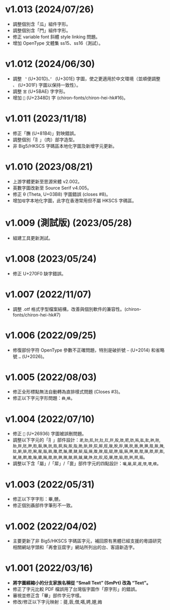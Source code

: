 v1.013 (2024/07/26)
====
- 調整個別含「瓜」組件字形。
- 調整個別含「門」組件字形。
- 修正 variable font 斜體 style linking 問題。
- 增加 OpenType 文體集 ss15、ss16（測試）。

v1.012 (2024/06/30)
====
- 調整 `〝` (U+301D)、`〞` (U+301E) 字圖，使之更適用於中文環境（並順便調整 `〟` (U+301F) 字圖以保持一致性）。
- 調整 `宮` (U+5BAE) 字字形。
- 增加 `𣒍` (U+2348D) 字 (chiron-fonts/chiron-hei-hk#16)。

v1.011 (2023/11/18)
====
- 修正「膴 (U+81B4)」對映錯誤。
- 調整個別「⺼」（肉）部字造型。
- 非 Big5/HKSCS 字碼區本地化字圖及新增字元更新。

v1.010 (2023/08/21) 
====
- 上游字體更新至思源宋體 v2.002。
- 英數字圖改新至 Source Serif v4.005。
- 修正 θ (Theta, U+03B8) 字圖錯誤 (closes #8)。
- 增加`㗩`字本地化字圖，此字在香港常用但不屬 HKSCS 字碼區。

v1.009 (測試版) (2023/05/28) 
====
- 組建工具更新測試。

v1.008 (2023/05/24)
====
- 修正 U+270F0 缺字錯誤。

v1.007 (2022/11/07)
====
- 調整 .otf 格式字型檔案結構，改善與個別軟件的兼容性。(chiron-fonts/chiron-hei-hk#7)
  
v1.006 (2022/09/25)
====
- 修復部份字符 OpenType 參數不正確問題，特別是破折號 `—` (U+2014) 和省略號 `…` (U+2026)。

v1.005 (2022/08/03)
====
- 修正全形標點無法自動轉為直排樣式問題 (Closes #3)。 
- 修正以下字元字形問題：`彝`,`㰘`。

v1.004 (2022/07/10)
====
- 修正 `𦤶` (U+26936) 字圖被誤刪問題。 
- 調整以下字元的「⺼」部件設計：`淝`,`肋`,`肌`,`肘`,`肚`,`肛`,`肝`,`股`,`肢`,`肥`,`肪`,`肫`,`肱`,`肶`,`肺`,`胆`,`胎`,`胖`,`胚`,`胛`,`胞`,`胭`,`胰`,`胱`,`胳`,`胴`,`胸`,`胺`,`脂`,`脆`,`脈`,`脖`,`脘`,`脚`,`脛`,`脧`,`脫`,`脬`,`脯`,`脱`,`脹`,`脾`,`腆`,`腊`,`腋`,`腌`,`腍`,`腑`,`腓`,`腔`,`腕`,`腥`,`腦`,`腩`,`腫`,`腮`,`腯`,`腰`,`腱`,`腳`,`腷`,`腸`,`腹`,`腺`,`腽`,`腿`,`膀`,`膃`,`膈`,`膊`,`膍`,`膛`,`膜`,`膝`,`膠`,`膨`,`膩`,`膳`,`膶`,`膽`,`膾`,`膿`,`臃`,`臆`,`臉`,`臍`,`臏`,`臘`,`臙`,`臚`,`臟`,`㬹`,`䏙`,`胶`,`𦜖`,`𦟌`,`膪`,`脇`,`脗`,`脷`,`腭`,`腼`。
- 調整以下含「屬」/「犀」/「褱」部件字元的四點設計：`囑`,`屬`,`犀`,`遲`,`懷`,`壞`,`櫰`。
 
v1.003 (2022/05/31)
====
- 修正以下字字形：畢,骾。
- 修正個別聶部件字筆形不一致。

v1.002 (2022/04/02)
====
- 主要更新了非 Big5/HKSCS 字碼區字元，補回原有黑體已經支援的粵語研究相關網站字頭和「再會豆腐字」網站所列出的台、客語新造字。

v1.001 (2022/03/16)
====
- **將字圖經縮小的分支家族名稱從 “Small Text” (SmPrt) 改為 “Text”。**
- 修正了字元比較 PDF 檔誤用了台灣版字圖作「原字形」的錯誤。
- 審視並修正含「畢」部件字元字樣。
- 修改/修正以下字元映射：䔶,䔻,僧,嚆,娉,娌,娒